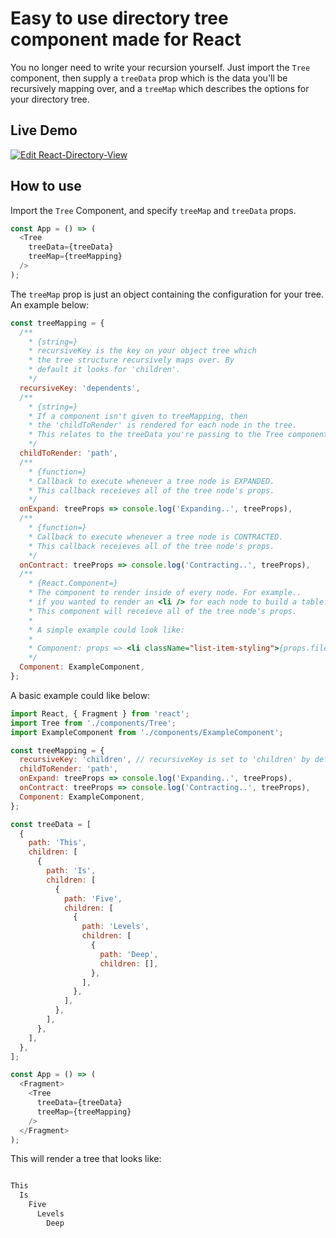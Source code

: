 # Easy to use directory tree component made for React

You no longer need to write your recursion yourself. 
Just import the ```Tree``` component, then supply a ```treeData``` prop which is the data you'll be recursively mapping over, and a ```treeMap``` which describes the options for your directory tree.

## Live Demo

[![Edit React-Directory-View](https://codesandbox.io/static/img/play-codesandbox.svg)](https://codesandbox.io/s/github/brodeynewman/react-directory-view)

## How to use

Import the ```Tree``` Component, and specify ```treeMap``` and ```treeData``` props.

```javascript
const App = () => (
  <Tree
    treeData={treeData}
    treeMap={treeMapping}
  />
);
```

The ```treeMap``` prop is just an object containing the configuration for your tree. An example below:

```javascript
const treeMapping = {
  /**
    * {string=}
    * recursiveKey is the key on your object tree which
    * the tree structure recursively maps over. By
    * default it looks for 'children'.
    */
  recursiveKey: 'dependents',
  /**
    * {string=}
    * If a component isn't given to treeMapping, then
    * the 'childToRender' is rendered for each node in the tree.
    * This relates to the treeData you're passing to the Tree component.
    */
  childToRender: 'path',
  /**
    * {function=}
    * Callback to execute whenever a tree node is EXPANDED.
    * This callback receieves all of the tree node's props.
    */
  onExpand: treeProps => console.log('Expanding..', treeProps),
  /**
    * {function=}
    * Callback to execute whenever a tree node is CONTRACTED.
    * This callback receieves all of the tree node's props.
    */
  onContract: treeProps => console.log('Contracting..', treeProps),
  /**
    * {React.Component=}
    * The component to render inside of every node. For example.. 
    * if you wanted to render an <li /> for each node to build a table.
    * This component will receieve all of the tree node's props.
    * 
    * A simple example could look like:
    *
    * Component: props => <li className="list-item-styling">{props.filePath}</li>
    */
  Component: ExampleComponent,
};
```

A basic example could like below: 

```javascript
import React, { Fragment } from 'react';
import Tree from './components/Tree';
import ExampleComponent from './components/ExampleComponent';

const treeMapping = {
  recursiveKey: 'children', // recursiveKey is set to 'children' by default
  childToRender: 'path',
  onExpand: treeProps => console.log('Expanding..', treeProps),
  onContract: treeProps => console.log('Contracting..', treeProps),
  Component: ExampleComponent,
};

const treeData = [
  {
    path: 'This',
    children: [
      {
        path: 'Is',
        children: [
          {
            path: 'Five',
            children: [
              {
                path: 'Levels',
                children: [
                  {
                    path: 'Deep',
                    children: [],
                  },
                ],
              },
            ],
          },
        ],
      },
    ],
  },
];

const App = () => (
  <Fragment>
    <Tree
      treeData={treeData}
      treeMap={treeMapping}
    />
  </Fragment>
);
```

This will render a tree that looks like:

  ```bash

  This
    Is
      Five
        Levels
          Deep
  ```